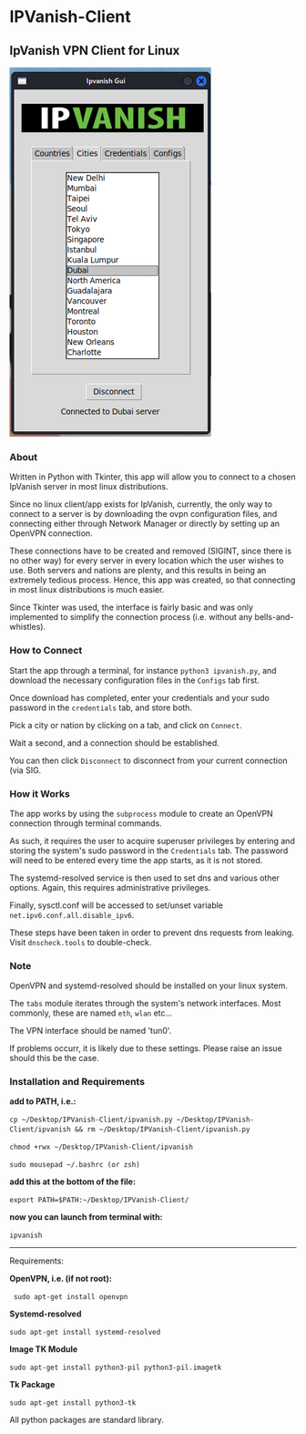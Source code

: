 # IPVanish-Client

## IpVanish VPN Client for Linux


![Alt text](assets/screenshot.png "Ipvanish GUI running on Kali")


### About

Written in Python with Tkinter, this app will allow you to connect to a chosen IpVanish server in most linux distributions. 


Since no linux client/app exists for IpVanish, currently, the only way to connect to a server is by downloading the ovpn configuration files, and connecting either through Network Manager or directly by setting up an OpenVPN connection.


These connections have to be created and removed (SIGINT, since there is no other way) for every server in every location which the user wishes to use. Both servers and nations are plenty, and this results in being an extremely tedious process.
Hence, this app was created, so that connecting in most linux distributions is much easier.


Since Tkinter was used, the interface is fairly basic and was only implemented to simplify the connection process (i.e. without any bells-and-whistles).

### How to Connect 

Start the app through a terminal, for instance ```python3 ipvanish.py```, and download the necessary configuration files in the ```Configs``` tab first.

Once download has completed, enter your credentials and your sudo password in the ```credentials``` tab, and store both.

Pick a city or nation by clicking on a tab, and click on ```Connect```. 

Wait a second, and a connection should be established.

You can then click ```Disconnect``` to disconnect from your current connection (via SIG. 

### How it Works

The app works by using the ```subprocess``` module to create an OpenVPN connection through terminal commands. 

As such, it requires the user to acquire superuser privileges by entering and storing the system's sudo password in the ```Credentials``` tab. The password will need to be entered every time the app starts, as it is not stored.

The systemd-resolved service is then used to set dns and various other options. Again, this requires administrative privileges.

Finally, sysctl.conf will be accessed to set/unset variable ```net.ipv6.conf.all.disable_ipv6```.

These steps have been taken in order to prevent dns requests from leaking. Visit ```dnscheck.tools``` to double-check.

### Note   

OpenVPN and systemd-resolved should be installed on your linux system.

The ```tabs``` module iterates through the system's network interfaces. Most commonly, these are named ```eth```, ```wlan``` etc...

The VPN interface should be named 'tun0'.

If problems occurr, it is likely due to these settings. Please raise an issue should this be the case.

### Installation and Requirements

**add to PATH, i.e.:**

```cp ~/Desktop/IPVanish-Client/ipvanish.py ~/Desktop/IPVanish-Client/ipvanish && rm ~/Desktop/IPVanish-Client/ipvanish.py```

```chmod +rwx ~/Desktop/IPVanish-Client/ipvanish```

```sudo mousepad ~/.bashrc (or zsh)```

**add this at the bottom of the file:**

```export PATH=$PATH:~/Desktop/IPVanish-Client/```

**now you can launch from terminal with:**

```ipvanish```

---------------------------------------------------------------------------------------------------

Requirements: 

**OpenVPN, i.e. (if not root):**

``` sudo apt-get install openvpn```

**Systemd-resolved**

```sudo apt-get install systemd-resolved```

**Image TK Module**

```sudo apt-get install python3-pil python3-pil.imagetk```

**Tk Package**

```sudo apt-get install python3-tk```

All python packages are standard library.




